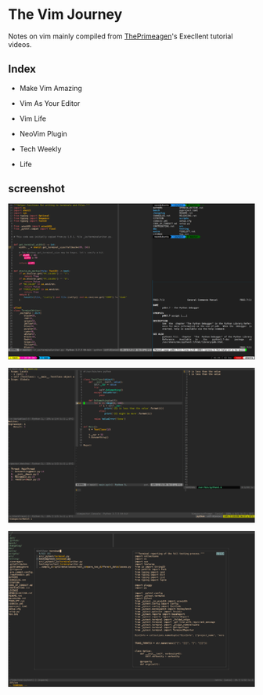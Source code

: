# The Vim Journey

Notes on vim mainly compiled from [ThePrimeagen](https://www.youtube.com/channel/UC8ENHE5xdFSwx71u3fDH5Xw)'s Execllent tutorial videos.



## Index

- Make Vim Amazing

- Vim As Your Editor

- Vim Life

- NeoVim Plugin

- Tech Weekly

- Life





## screenshot

![example](README.assets/example.png)

![image-20201202215425472](README.assets/image-20201202215425472.png)

![search](README.assets/search.png)

